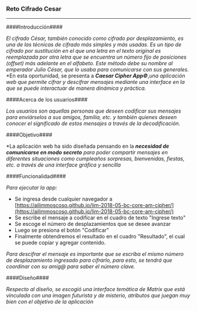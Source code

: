 
### Reto Cifrado Cesar ###

-------------------------------------------------------------------------------------------------------
####Introducción####

*El cifrado César, también conocido como cifrado por desplazamiento, es una de las técnicas de cifrado más simples y más usadas. Es un tipo de cifrado por sustitución en el que una letra en el texto original es reemplazada por otra letra que se encuentra un número fijo de posiciones (offset) más adelante en el alfabeto. Este método debe su nombre al emperador Julio César, que lo usaba para comunicarse con sus generales.*
*En esta oportunidad, se presenta a ***Caesar Cipher App©***,*una aplicación web que permite cifrar y descifrar mensajes mediante una interface en la que se puede interactuar de manera dinámica y práctica.*

####Acerca de los usuarios####

*Los usuarios son aquellas personas que deseen codificar sus mensajes para enviárselos a sus amigos, familia, etc. y también quienes deseen conocer el significado de estos mensajes a través de la decodificación.*

####Objetivo####

*La aplicación web ha sido diseñada pensando en la ***necesidad de comunicarse en modo secreto*** *para poder compartir mensajes en diferentes situaciones como cumpleaños sorpresas, bienvenidas, fiestas, etc. a través de una interface gráfica y sencilla*

####Funcionalidad####

*Para ejecutar la app:*
- Se ingresa desde cualquier navegador a [https://ailimmoscoso.github.io/lim-2018-05-bc-core-am-cipher/](https://ailimmoscoso.github.io/lim-2018-05-bc-core-am-cipher/)
- Se escribe el mensaje a codificar en el cuadro de texto "Ingrese texto"
- Se escoge el número de desplazamientos que se desee avanzar
- Luego se presiona el botón "Codificar"
- Finalmente obtendremos el resultado en el cuadro "Resultado", el cual se puede copiar y agregar contenido. 

*Para descifrar el mensaje es importante que se escriba el mismo número de desplazamiento ingresado para cifrarlo, para esto, se tendrá que coordinar con su amig@ para saber el número clave.*

####Diseño####

*Respecto al diseño, se escogió una interface temática de Matrix que está vinculada con una imagen futurista y de misterio, atributos que juegan muy bien con el objetivo de la aplicación*
